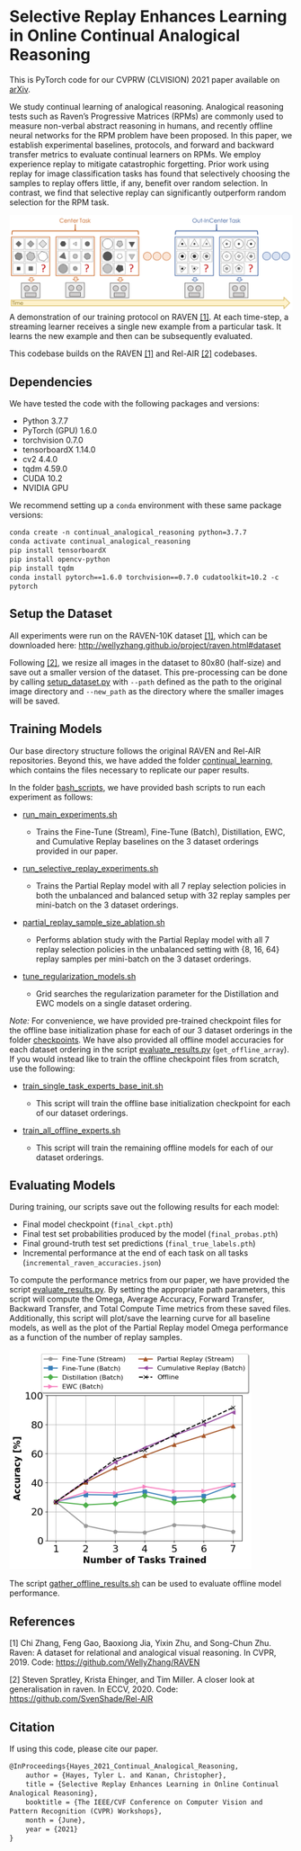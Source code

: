 Selective Replay Enhances Learning in Online Continual Analogical Reasoning
=====================================
This is PyTorch code for our CVPRW (CLVISION) 2021 paper available on [arXiv](https://arxiv.org/abs/2103.03987).

We study continual learning of analogical reasoning. Analogical reasoning tests such as Raven’s Progressive Matrices 
(RPMs) are commonly used to measure non-verbal abstract reasoning in humans, and recently offline neural networks for 
the RPM problem have been proposed. In this paper, we establish experimental baselines, protocols, and forward and backward
transfer metrics to evaluate continual learners on RPMs. We employ experience replay to mitigate catastrophic forgetting. 
Prior work using replay for image classification tasks has found that selectively choosing the samples to replay offers 
little, if any, benefit over random selection. In contrast, we find that selective replay can significantly outperform 
random selection for the RPM task.

![Continual-Analogical-Reasoning-Img1](./images/train-protocol-raven.png)
A demonstration of our training protocol on RAVEN [[1]](#1). At each time-step, a streaming learner receives a single 
new example from a particular task. It learns the new example and then can be subsequently evaluated.

This codebase builds on the RAVEN [[1]](#1) and Rel-AIR [[2]](#2) codebases.

## Dependencies
We have tested the code with the following packages and versions:
- Python 3.7.7
- PyTorch (GPU) 1.6.0
- torchvision 0.7.0 
- tensorboardX 1.14.0
- cv2 4.4.0
- tqdm 4.59.0
- CUDA 10.2
- NVIDIA GPU

We recommend setting up a `conda` environment with these same package versions:
```
conda create -n continual_analogical_reasoning python=3.7.7
conda activate continual_analogical_reasoning
pip install tensorboardX
pip install opencv-python
pip install tqdm
conda install pytorch==1.6.0 torchvision==0.7.0 cudatoolkit=10.2 -c pytorch
```

## Setup the Dataset
All experiments were run on the RAVEN-10K dataset [[1]](#1), which can be downloaded here: http://wellyzhang.github.io/project/raven.html#dataset

Following [[2]](#2), we resize all images in the dataset to 80x80 (half-size) and save out a smaller version of the dataset.
This pre-processing can be done by calling [setup_dataset.py](./src/model/setup_dataset.py) with `--path` defined as 
the path to the original image directory and `--new_path` as the directory where the smaller images will be saved.

## Training Models
Our base directory structure follows the original RAVEN and Rel-AIR repositories. Beyond this, we have added the folder 
[continual_learning](./src/model/continual_learning), which contains the files necessary to replicate our paper results.

In the folder [bash_scripts](./src/model/continual_learning/bash_scripts), we have provided bash scripts to run each 
experiment as follows:
- [run_main_experiments.sh](./src/model/continual_learning/bash_scripts/run_main_experiments.sh)
  - Trains the Fine-Tune (Stream), Fine-Tune (Batch), Distillation, EWC, and Cumulative Replay baselines on the 3 dataset 
    orderings provided in our paper.
    
- [run_selective_replay_experiments.sh](./src/model/continual_learning/bash_scripts/run_selective_replay_experiments.sh)
  - Trains the Partial Replay model with all 7 replay selection policies in both the unbalanced and balanced setup with 
    32 replay samples per mini-batch on the 3 dataset orderings.
    
- [partial_replay_sample_size_ablation.sh](./src/model/continual_learning/bash_scripts/partial_replay_sample_size_ablation.sh)
  - Performs ablation study with the Partial Replay model with all 7 replay selection policies in the unbalanced setting 
  with {8, 16, 64} replay samples per mini-batch on the 3 dataset orderings.
    
- [tune_regularization_models.sh](./src/model/continual_learning/bash_scripts/tune_regularization_models.sh)
  - Grid searches the regularization parameter for the Distillation and EWC models on a single dataset ordering.
  
*Note:* For convenience, we have provided pre-trained checkpoint files for the offline base initialization 
phase for each of our 3 dataset orderings in the folder [checkpoints](./src/model/checkpoints). We have also provided 
all offline model accuracies for each dataset ordering in the script [evaluate_results.py](./src/model/continual_learning/evaluate_results.py)
(`get_offline_array`). If you would instead like to train the offline checkpoint files from scratch, use the following:
- [train_single_task_experts_base_init.sh](./src/model/continual_learning/bash_scripts/train_single_task_experts_base_init.sh)
  - This script will train the offline base initialization checkpoint for each of our dataset orderings.
  
- [train_all_offline_experts.sh](./src/model/continual_learning/bash_scripts/train_all_offline_experts.sh)
  - This script will train the remaining offline models for each of our dataset orderings.
  
## Evaluating Models
During training, our scripts save out the following results for each model:
- Final model checkpoint (`final_ckpt.pth`)
- Final test set probabilities produced by the model (`final_probas.pth`)
- Final ground-truth test set predictions (`final_true_labels.pth`)
- Incremental performance at the end of each task on all tasks (`incremental_raven_accuracies.json`)

To compute the performance metrics from our paper, we have provided the script [evaluate_results.py](./src/model/continual_learning/evaluate_results.py).
By setting the appropriate path parameters, this script will compute the Omega, Average Accuracy, Forward Transfer, 
Backward Transfer, and Total Compute Time metrics from these saved files. Additionally, this script will plot/save the 
learning curve for all baseline models, as well as the plot of the Partial Replay model Omega performance as a function 
of the number of replay samples.

![Continual-Analogical-Reasoning-Img2](./images/baselines-learning-curve.png)

The script [gather_offline_results.sh](./src/model/continual_learning/bash_scripts/gather_offline_results.sh) can be 
used to evaluate offline model performance.

## References 
<a id="1">[1]</a> Chi Zhang, Feng Gao, Baoxiong Jia, Yixin Zhu, and Song-Chun Zhu. Raven: A dataset for relational and analogical
visual reasoning. In CVPR, 2019. Code: https://github.com/WellyZhang/RAVEN

<a id="2">[2]</a>  Steven Spratley, Krista Ehinger, and Tim Miller. A closer
look at generalisation in raven. In ECCV, 2020. Code: https://github.com/SvenShade/Rel-AIR
  

## Citation
If using this code, please cite our paper.
```
@InProceedings{Hayes_2021_Continual_Analogical_Reasoning,
    author = {Hayes, Tyler L. and Kanan, Christopher},
    title = {Selective Replay Enhances Learning in Online Continual Analogical Reasoning},
    booktitle = {The IEEE/CVF Conference on Computer Vision and Pattern Recognition (CVPR) Workshops},
    month = {June},
    year = {2021}
}
